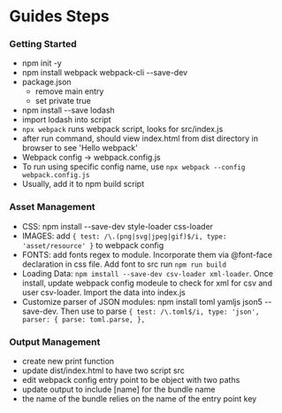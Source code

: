 # Guides Steps

### Getting Started

- npm init -y
- npm install webpack webpack-cli --save-dev
- package.json
  - remove main entry
  - set private true
- npm install --save lodash
- import lodash into script
- `npx webpack` runs webpack script, looks for src/index.js
- after run command, should view index.html from dist directory in browser to see 'Hello webpack'
- Webpack config -> webpack.config.js
- To run using specific config name, use `npx webpack --config webpack.config.js`
- Usually, add it to npm build script

### Asset Management

- CSS: npm install --save-dev style-loader css-loader
- IMAGES: add
  `{
    test: /\.(png|svg|jpeg|gif)$/i,
    type: 'asset/resource'
}` to webpack config
- FONTS: add fonts regex to module. Incorporate them via @font-face declaration in css file. Add font to src
  run `npm run build`
- Loading Data: `npm imstall --save-dev csv-loader xml-loader`. Once install, update webpack config modeule
  to check for xml for csv and user csv-loader. Import the data into index.js
- Customize parser of JSON modules: npm install toml yamljs json5 --save-dev. Then use to parse
  `{
      test: /\.toml$/i,
      type: 'json',
      parser: {
        parse: toml.parse,
      },`

### Output Management

- create new print function
- update dist/index.html to have two script src
- edit webpack config entry point to be object with two paths
- update output to include [name] for the bundle name
- the name of the bundle relies on the name of the entry point key
